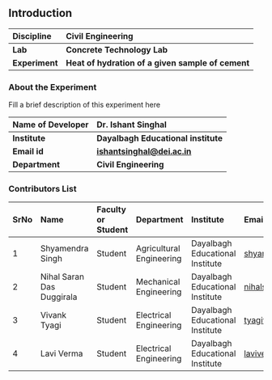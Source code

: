 ## Introduction


<b>Discipline | <b>Civil Engineering
:--|:--|
<b> Lab | <b> Concrete Technology Lab
<b> Experiment|     <b> Heat of hydration of a given sample of cement

### About the Experiment 

Fill a brief description of this experiment here

<b>Name of Developer | <b> Dr. Ishant Singhal
:--|:--|
<b> Institute | <b> Dayalbagh Educational institute 
<b> Email id|     <b>  ishantsinghal@dei.ac.in
<b> Department |  <b> Civil Engineering 

### Contributors List

SrNo | Name | Faculty or Student | Department| Institute | Email id
:--|:--|:--|:--|:--|:--|
1 | Shyamendra Singh | Student | Agricultural Engineering | Dayalbagh Educational Institute  | shyamendra.me@gmail.com
2 | Nihal Saran Das Duggirala | Student | Mechanical Engineering | Dayalbagh Educational Institute | nihalsarandasd@gmail.com
3 | Vivank Tyagi | Student | Electrical Engineering | Dayalbagh Educational Institute | tyagivivank1@gmail.com
4 | Lavi Verma | Student | Electrical Engineering | Dayalbagh Educational Institute | laviverma2601@gmail.com
